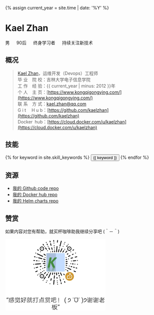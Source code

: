 
{% assign current_year = site.time | date: '%Y' %}

Kael Zhan
===
男 &emsp; 90后 &emsp; 终身学习者 &emsp; 持续关注新技术

## 概况

>[Kael Zhan](https://www.kongqigongying.com/)，运维开发（Devops）工程师  
>毕 业&emsp;院 校：吉林大学电子信息学院  
>工 作&emsp;经 验：{{ current_year | minus: 2012 }}年  
>个 人&emsp;主 页：[https://www.kongqigongying.com/](https://www.kongqigongying.com/)  
>联 系&emsp;方 式：kael.zhan@qq.com  
>G i t&emsp; H u b：[https://github.com/kaelzhan](https://github.com/kaelzhan)  
>Docker&ensp;hub：[https://cloud.docker.com/u/kaelzhan](https://cloud.docker.com/u/kaelzhan)


## 技能
<div class="btn-inline">
{% for keyword in site.skill_keywords %} <button class="btn btn-outline" type="button">{{ keyword }}</button> {% endfor %}
</div>


## 资源

* [我的 Github code repo](https://github.com/kaelzhan)  
* [我的 Docker hub repo](https://cloud.docker.com/u/kaelzhan)  
* [我的 Helm charts repo](https://raw.githubusercontent.com/kaelzhan/helm-charts/master/index.yaml)


## 赞赏
如果内容对您有帮助，就买杯咖啡助我继续分享吧 (＾－＾)


<div align="left"><img src="/img/kaelzanshang.png" /></div>
